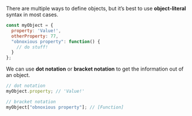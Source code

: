 There are multiple ways to define objects, but it’s best to use **object-literal** syntax in most cases. 
```js
const myObject = {
  property: 'Value!',
  otherProperty: 77,
  "obnoxious property": function() {
    // do stuff!
  }
};
```

We can use **dot notation** or **bracket notation** to get the information out of an object.
```js
// dot notation
myObject.property; // 'Value!'

// bracket notation
myObject["obnoxious property"]; // [Function]

```